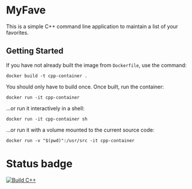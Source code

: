 # MyFave

This is a simple C++ command line application to maintain a list of your favorites.

## Getting Started

If you have not already built the image from `Dockerfile`, use the command:

```
docker build -t cpp-container .
```

You should only have to build once. Once built, run the container:

```
docker run -it cpp-container
```

...or run it interactively in a shell:

```
docker run -it cpp-container sh
```

...or run it with a volume mounted to the current source code:

```
docker run -v "$(pwd)":/usr/src -it cpp-container
```

# Status badge
[![Build C++](https://github.com/nrakocevic/MyFave/actions/workflows/main.yml/badge.svg)](https://github.com/nrakocevic/MyFave/actions/workflows/main.yml)
